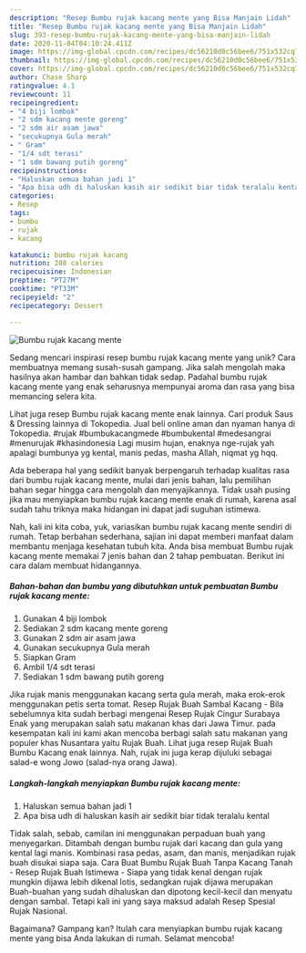 ```yaml
---
description: "Resep Bumbu rujak kacang mente yang Bisa Manjain Lidah"
title: "Resep Bumbu rujak kacang mente yang Bisa Manjain Lidah"
slug: 393-resep-bumbu-rujak-kacang-mente-yang-bisa-manjain-lidah
date: 2020-11-04T04:10:24.411Z
image: https://img-global.cpcdn.com/recipes/dc56210d0c56bee6/751x532cq70/bumbu-rujak-kacang-mente-foto-resep-utama.jpg
thumbnail: https://img-global.cpcdn.com/recipes/dc56210d0c56bee6/751x532cq70/bumbu-rujak-kacang-mente-foto-resep-utama.jpg
cover: https://img-global.cpcdn.com/recipes/dc56210d0c56bee6/751x532cq70/bumbu-rujak-kacang-mente-foto-resep-utama.jpg
author: Chase Sharp
ratingvalue: 4.1
reviewcount: 11
recipeingredient:
- "4 biji lombok"
- "2 sdm kacang mente goreng"
- "2 sdm air asam jawa"
- "secukupnya Gula merah"
- " Gram"
- "1/4 sdt terasi"
- "1 sdm bawang putih goreng"
recipeinstructions:
- "Haluskan semua bahan jadi 1"
- "Apa bisa udh di haluskan kasih air sedikit biar tidak teralalu kental"
categories:
- Resep
tags:
- bumbu
- rujak
- kacang

katakunci: bumbu rujak kacang 
nutrition: 208 calories
recipecuisine: Indonesian
preptime: "PT27M"
cooktime: "PT33M"
recipeyield: "2"
recipecategory: Dessert

---
```



![Bumbu rujak kacang mente](https://img-global.cpcdn.com/recipes/dc56210d0c56bee6/751x532cq70/bumbu-rujak-kacang-mente-foto-resep-utama.jpg)

Sedang mencari inspirasi resep bumbu rujak kacang mente yang unik? Cara membuatnya memang susah-susah gampang. Jika salah mengolah maka hasilnya akan hambar dan bahkan tidak sedap. Padahal bumbu rujak kacang mente yang enak seharusnya mempunyai aroma dan rasa yang bisa memancing selera kita.

Lihat juga resep Bumbu rujak kacang mente enak lainnya. Cari produk Saus &amp; Dressing lainnya di Tokopedia. Jual beli online aman dan nyaman hanya di Tokopedia. #rujak #bumbukacangmede #bumbukental #medesangrai #menurujak #khasindonesia Lagi musim hujan, enaknya nge-rujak yah apalagi bumbunya yg kental, manis pedas, masha Allah, niqmat yg hqq.

Ada beberapa hal yang sedikit banyak berpengaruh terhadap kualitas rasa dari bumbu rujak kacang mente, mulai dari jenis bahan, lalu pemilihan bahan segar hingga cara mengolah dan menyajikannya. Tidak usah pusing jika mau menyiapkan bumbu rujak kacang mente enak di rumah, karena asal sudah tahu triknya maka hidangan ini dapat jadi suguhan istimewa.


Nah, kali ini kita coba, yuk, variasikan bumbu rujak kacang mente sendiri di rumah. Tetap berbahan sederhana, sajian ini dapat memberi manfaat dalam membantu menjaga kesehatan tubuh kita. Anda bisa membuat Bumbu rujak kacang mente memakai 7 jenis bahan dan 2 tahap pembuatan. Berikut ini cara dalam membuat hidangannya.

<!--inarticleads1-->

##### Bahan-bahan dan bumbu yang dibutuhkan untuk pembuatan Bumbu rujak kacang mente:

1. Gunakan 4 biji lombok
1. Sediakan 2 sdm kacang mente goreng
1. Gunakan 2 sdm air asam jawa
1. Gunakan secukupnya Gula merah
1. Siapkan  Gram
1. Ambil 1/4 sdt terasi
1. Sediakan 1 sdm bawang putih goreng


Jika rujak manis menggunakan kacang serta gula merah, maka erok-erok menggunakan petis serta tomat. Resep Rujak Buah Sambal Kacang - Bila sebelumnya kita sudah berbagi mengenai Resep Rujak Cingur Surabaya Enak yang merupakan salah satu makanan khas dari Jawa Timur. pada kesempatan kali ini kami akan mencoba berbagi salah satu makanan yang populer khas Nusantara yaitu Rujak Buah. Lihat juga resep Rujak Buah Bumbu Kacang enak lainnya. Nah, rujak ini juga kerap dijuluki sebagai salad-e wong Jowo (salad-nya orang Jawa). 

<!--inarticleads2-->

##### Langkah-langkah menyiapkan Bumbu rujak kacang mente:

1. Haluskan semua bahan jadi 1
1. Apa bisa udh di haluskan kasih air sedikit biar tidak teralalu kental


Tidak salah, sebab, camilan ini menggunakan perpaduan buah yang menyegarkan. Ditambah dengan bumbu rujak dari kacang dan gula yang kental lagi manis. Kombinasi rasa pedas, asam, dan manis, menjadikan rujak buah disukai siapa saja. Cara Buat Bumbu Rujak Buah Tanpa Kacang Tanah - Resep Rujak Buah Istimewa - Siapa yang tidak kenal dengan rujak mungkin dijawa lebih dikenal lotis, sedangkan rujak dijawa merupakan Buah-buahan yang sudah dihaluskan dan dipotong kecil-kecil dan menyatu dengan sambal. Tetapi kali ini yang saya maksud adalah Resep Spesial Rujak Nasional. 

Bagaimana? Gampang kan? Itulah cara menyiapkan bumbu rujak kacang mente yang bisa Anda lakukan di rumah. Selamat mencoba!
